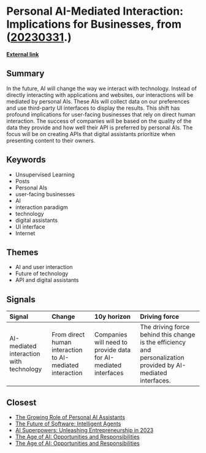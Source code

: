 # __Personal AI-Mediated Interaction: Implications for Businesses__, from ([20230331](https://kghosh.substack.com/p/20230331).)

__[External link](https://danielmiessler.com/p/personal-ais-will-mediate-everything)__



## Summary

In the future, AI will change the way we interact with technology. Instead of directly interacting with applications and websites, our interactions will be mediated by personal AIs. These AIs will collect data on our preferences and use third-party UI interfaces to display the results. This shift has profound implications for user-facing businesses that rely on direct human interaction. The success of companies will be based on the quality of the data they provide and how well their API is preferred by personal AIs. The focus will be on creating APIs that digital assistants prioritize when presenting content to their owners.

## Keywords

* Unsupervised Learning
* Posts
* Personal AIs
* user-facing businesses
* AI
* interaction paradigm
* technology
* digital assistants
* UI interface
* Internet

## Themes

* AI and user interaction
* Future of technology
* API and digital assistants

## Signals

| Signal                                  | Change                                                   | 10y horizon                                                    | Driving force                                                                                                  |
|:----------------------------------------|:---------------------------------------------------------|:---------------------------------------------------------------|:---------------------------------------------------------------------------------------------------------------|
| AI-mediated interaction with technology | From direct human interaction to AI-mediated interaction | Companies will need to provide data for AI-mediated interfaces | The driving force behind this change is the efficiency and personalization provided by AI-mediated interfaces. |

## Closest

* [The Growing Role of Personal AI Assistants](f6a4f1f9e66f99bd101dee7d6a800855)
* [The Future of Software: Intelligent Agents](f9ab247df033c3d903c94289a8687845)
* [AI Superpowers: Unleashing Entrepreneurship in 2023](a40580730388900810b4496ff9891dc9)
* [The Age of AI: Opportunities and Responsibilities](8acafe1fbe51c2de3cd689956b25b39f)
* [The Age of AI: Opportunities and Responsibilities](2449c2fc4b8afc7e268db4987fa821e5)